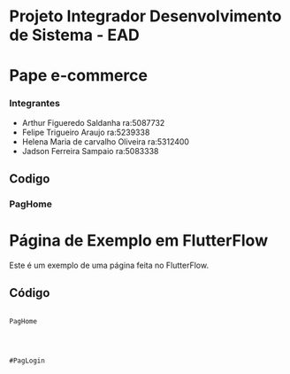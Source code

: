 # Projeto Integrador Desenvolvimento de Sistema - EAD


# Pape e-commerce


### Integrantes   

- Arthur Figueredo Saldanha ra:5087732
- Felipe Trigueiro Araujo ra:5239338
- Helena Maria de carvalho Oliveira ra:5312400
- Jadson Ferreira Sampaio ra:5083338 


## Codigo

### PagHome

# Página de Exemplo em FlutterFlow

Este é um exemplo de uma página feita no FlutterFlow.

## Código


```dart

PagHome




#PagLogin





